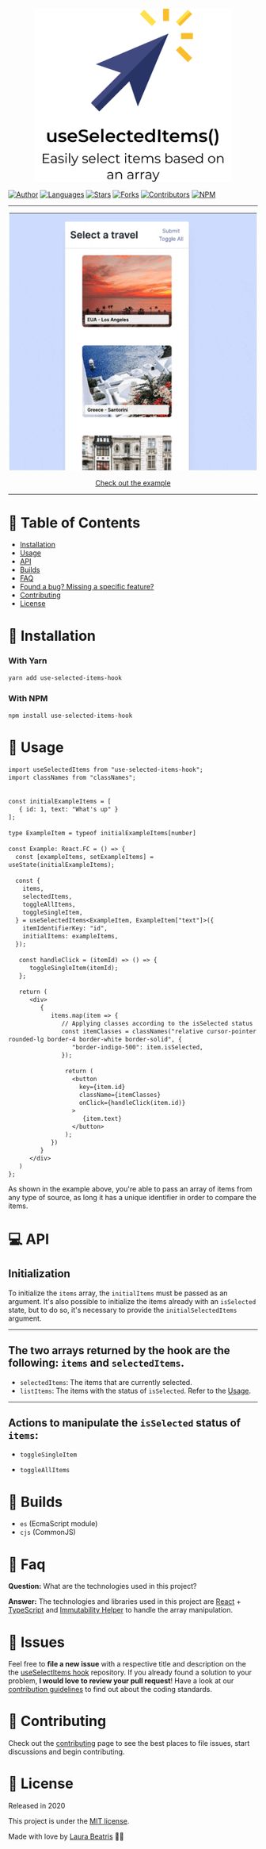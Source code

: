 <p align="center">
   <img src="https://raw.githubusercontent.com/LauraBeatris/use-selected-items-hook/master/.github/docs/logo.png" width="400"/>
</p>

[![Author](https://img.shields.io/badge/author-LauraBeatris-283366?style=flat-square)](https://github.com/LauraBeatris)
[![Languages](https://img.shields.io/github/languages/count/LauraBeatris/use-selected-items-hook?color=%23283366&style=flat-square)](#)
[![Stars](https://img.shields.io/github/stars/LauraBeatris/use-selected-items-hook?color=283366&style=flat-square)](https://github.com/LauraBeatris/use-selected-items-hook/stargazers)
[![Forks](https://img.shields.io/github/forks/LauraBeatris/use-selected-items-hook?color=%23283366&style=flat-square)](https://github.com/LauraBeatris/use-selected-items-hook/network/members)
[![Contributors](https://img.shields.io/github/contributors/LauraBeatris/use-selected-items-hook?color=283366&style=flat-square)](https://github.com/LauraBeatris/use-selected-items-hook/graphs/contributors)
[![NPM](https://img.shields.io/npm/v/use-selected-items-hook?color=283366&style=flat-square)](https://www.npmjs.com/package/use-selected-items-hook)

---
<p align="center">
   <img src="https://github.com/LauraBeatris/use-selected-items-hook/blob/master/.github/docs/example.gif" width="500"/>
</p>

<p align="center">
   <a href="https://use-selected-items-hook-6vsdik4n4.vercel.app/">Check out the example</a>
</p>

---

# :pushpin: Table of Contents

* [Installation](#construction_worker-installation)
* [Usage](#pushpin-usage)
* [API](#computer-api)
* [Builds](#hammer-builds)
* [FAQ](#postbox-faq)
* [Found a bug? Missing a specific feature?](#bug-issues)
* [Contributing](#tada-contributing)
* [License](#closed_book-license)

# :construction_worker: Installation

### With Yarn

```bash
yarn add use-selected-items-hook
```

### With NPM
```bash
npm install use-selected-items-hook
```

# :pushpin: Usage

```tsx
import useSelectedItems from "use-selected-items-hook";
import classNames from "classNames";


const initialExampleItems = [
   { id: 1, text: "What's up" }
];

type ExampleItem = typeof initialExampleItems[number]

const Example: React.FC = () => {
  const [exampleItems, setExampleItems] = useState(initialExampleItems);

  const {
    items,
    selectedItems,
    toggleAllItems,
    toggleSingleItem,
  } = useSelectedItems<ExampleItem, ExampleItem["text"]>({
    itemIdentifierKey: "id",
    initialItems: exampleItems,
  });

   const handleClick = (itemId) => () => {
      toggleSingleItem(itemId);
   };

   return (
      <div>
         {
            items.map(item => {
               // Applying classes according to the isSelected status 
               const itemClasses = classNames("relative cursor-pointer rounded-lg border-4 border-white border-solid", {
                  "border-indigo-500": item.isSelected,
               });

                return (
                  <button
                    key={item.id}
                    className={itemClasses}
                    onClick={handleClick(item.id)}
                  >
                     {item.text}
                  </button>
                );
            })
         }
      </div>
   )
};
```

As shown in the example above, you're able to pass an array of items from any type of source, as long it has a unique identifier in
order to compare the items.

# :computer: API

## Initialization
To initialize the `items` array, the `initialItems` must be passed as an argument. It's also possible to initialize the items already with an `isSelected` state, but to do so, it's necessary to provide the `initialSelectedItems` argument.

---

## The two arrays returned by the hook are the following: ``items`` and ``selectedItems``.

- ``selectedItems``: The items that are currently selected.
- ``listItems``: The items with the status of ``isSelected``. Refer to the [Usage](#pushpin-usage).

---

## Actions to manipulate the `isSelected` status of `items`:

- ``toggleSingleItem``

- ``toggleAllItems``

# :hammer: Builds
- `es` (EcmaScript module)
- `cjs` (CommonJS)

# :postbox: Faq

**Question:** What are the technologies used in this project?

**Answer:** The technologies and libraries used in this project are [React](https://en.reactjs.org/) + [TypeScript](https://www.typescriptlang.org/) and [Immutability Helper](https://github.com/kolodny/immutability-helper) to
handle the array manipulation.

# :bug: Issues

Feel free to **file a new issue** with a respective title and description on the the [useSelectItems hook](https://github.com/LauraBeatris/use-selected-items-hook/issues) repository. If you already found a solution to your problem, **I would love to review your pull request**! Have a look at our [contribution guidelines](https://github.com/LauraBeatris/use-selected-items-hook/blob/master/CONTRIBUTING.md) to find out about the coding standards.

# :tada: Contributing

Check out the [contributing](https://github.com/LauraBeatris/use-selected-items-hook/blob/master/CONTRIBUTING.md) page to see the best places to file issues, start discussions and begin contributing.

# :closed_book: License

Released in 2020

This project is under the [MIT license](https://github.com/LauraBeatris/use-selected-items-hook/master/LICENSE).

Made with love by [Laura Beatris](https://github.com/LauraBeatris) 💜🚀

